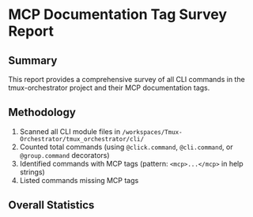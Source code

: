 # MCP Documentation Tag Survey Report

## Summary

This report provides a comprehensive survey of all CLI commands in the tmux-orchestrator project and their MCP documentation tags.

## Methodology

1. Scanned all CLI module files in `/workspaces/Tmux-Orchestrator/tmux_orchestrator/cli/`
2. Counted total commands (using `@click.command`, `@cli.command`, or `@group.command` decorators)
3. Identified commands with MCP tags (pattern: `<mcp>...</mcp>` in help strings)
4. Listed commands missing MCP tags

## Overall Statistics
